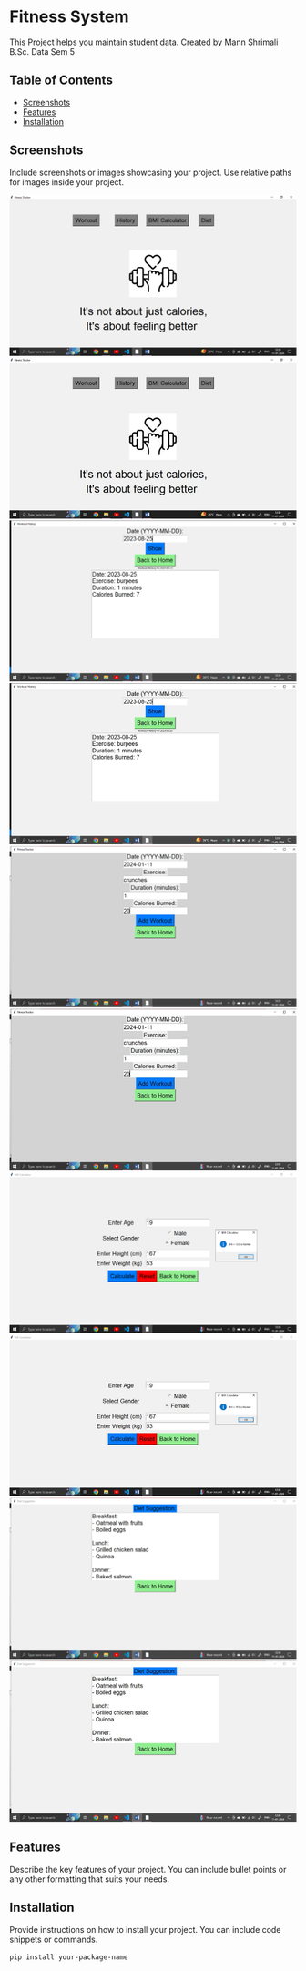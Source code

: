 # Fitness System

This Project helps you maintain student data.
Created by Mann Shrimali B.Sc. Data Sem 5

## Table of Contents
- [Screenshots](#screenshots)
- [Features](#features)
- [Installation](#installation)

## Screenshots

Include screenshots or images showcasing your project. Use relative paths for images inside your project.

![Screenshot 1](./screenshots/screenshot1.png)
![Screenshot 2](./screenshots/screenshot2.jpg)
![Screenshot 3](./screenshots/screenshot3.png)
![Screenshot 4](./screenshots/screenshot4.jpg)
![Screenshot 5](./screenshots/screenshot5.png)
![Screenshot 6](./screenshots/screenshot6.jpg)
![Screenshot 7](./screenshots/screenshot7.png)
![Screenshot 8](./screenshots/screenshot8.jpg)
![Screenshot 9](./screenshots/screenshot9.png)
![Screenshot 10](./screenshots/screenshot10.jpg)

## Features

Describe the key features of your project. You can include bullet points or any other formatting that suits your needs.

## Installation

Provide instructions on how to install your project. You can include code snippets or commands.

```bash
pip install your-package-name
